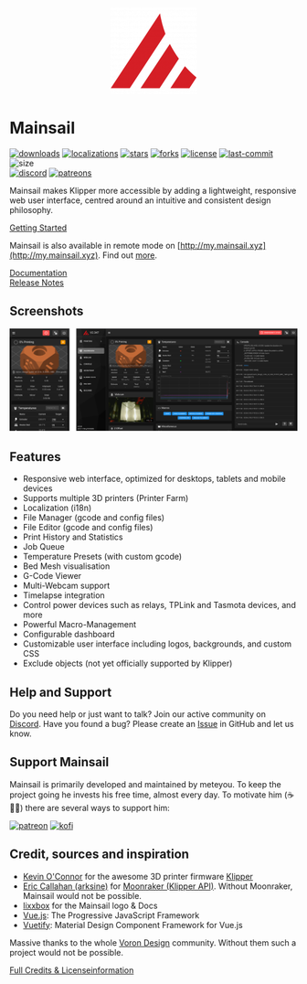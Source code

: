 <p align="center">
  <img src="docs/assets/img/logo.png" alt="Sublime's custom image"/>
</p>

# Mainsail
[![downloads](https://img.shields.io/github/downloads/mainsail-crew/mainsail/total?style=flat-square)](https://github.com/mainsail-crew/mainsail/releases) [![localizations](https://shields-staging.herokuapp.com/github/directory-file-count/mainsail-crew/mainsail/src%2Flocales?label=localizations&extension=json&type=file&style=flat-square)](https://docs.mainsail.xyz/development/localization) [![stars](https://img.shields.io/github/stars/meteyou/mainsail?style=flat-square)](https://github.com/mainsail-crew/mainsail/stargazers) [![forks](https://img.shields.io/github/forks/meteyou/mainsail?style=flat-square)](https://github.com/mainsail-crew/mainsail/network/members)
[![license](https://img.shields.io/github/license/meteyou/mainsail?style=flat-square)](https://github.com/mainsail-crew/mainsail/blob/develop/LICENSE) [![last-commit](https://img.shields.io/github/last-commit/meteyou/mainsail?style=flat-square)](https://github.com/mainsail-crew/mainsail/commits/) ![size](https://img.shields.io/github/repo-size/meteyou/mainsail?style=flat-square)  
[![discord](https://img.shields.io/discord/758059413700345988?color=%235865F2&label=discord&logo=discord&logoColor=white&style=flat-square)](https://discord.gg/skWTwTD) [![patreons](https://img.shields.io/endpoint.svg?url=https%3A%2F%2Fshieldsio-patreon.vercel.app%2Fapi%3Fusername%3Dmeteyou%26type%3Dpatrons&style=flat-square)](https://www.patreon.com/meteyou)

Mainsail makes Klipper more accessible by adding a lightweight, responsive web user interface, centred around an intuitive and consistent design philosophy.

[Getting Started](https://docs.mainsail.xyz/setup)

Mainsail is also available in remote mode on [http://my.mainsail.xyz](http://my.mainsail.xyz). Find out [more](https://docs.mainsail.xyz/setup#mymainsailxyz).

[Documentation](https://docs.mainsail.xyz)  
[Release Notes](https://github.com/mainsail-crew/mainsail/releases)

## Screenshots
![screenshot-dashboard](docs/assets/img/screenshot.png)

## Features 
- Responsive web interface, optimized for desktops, tablets and mobile devices
- Supports multiple 3D printers (Printer Farm)
- Localization (i18n)
- File Manager (gcode and config files)
- File Editor (gcode and config files)
- Print History and Statistics
- Job Queue
- Temperature Presets (with custom gcode)
- Bed Mesh visualisation
- G-Code Viewer
- Multi-Webcam support
- Timelapse integration
- Control power devices such as relays, TPLink and Tasmota devices, and more
- Powerful Macro-Management
- Configurable dashboard
- Customizable user interface including logos, backgrounds, and custom CSS
- Exclude objects (not yet officially supported by Klipper)

## Help and Support
Do you need help or just want to talk? Join our active community on [Discord](https://discord.gg/skWTwTD). 
Have you found a bug? Please create an [Issue](https://github.com/mainsail-crew/mainsail/issues) in GitHub and let us know.

## Support Mainsail
Mainsail is primarily developed and maintained by meteyou. To keep the project going he invests his free time, almost every day. To motivate him (☕🍺😜) there are several ways to support him:

[![patreon](https://img.shields.io/badge/patreon-participate-yellow.svg?style=flat-square)](https://www.patreon.com/meteyou) 
[![kofi](https://img.shields.io/badge/buy%20me%20a%20coffee-donate-yellow.svg?style=flat-square)](https://ko-fi.com/mainsail) 

## Credit, sources and inspiration
* [Kevin O'Connor](https://github.com/KevinOConnor) for the awesome 3D printer firmware [Klipper](https://github.com/KevinOConnor/klipper)
* [Eric Callahan (arksine)](https://github.com/Arksine) for [Moonraker (Klipper API)](https://github.com/Arksine/moonraker). Without Moonraker, Mainsail would not be possible.
* [lixxbox](https://github.com/lixxbox) for the Mainsail logo & Docs
* [Vue.js](https://vuejs.org/): The Progressive JavaScript Framework
* [Vuetify](https://vuetifyjs.com/): Material Design Component Framework for Vue.js

Massive thanks to the whole [Voron Design](http://vorondesign.com/) community. Without them such a project would not be possible.

[Full Credits & Licenseinformation](https://docs.mainsail.xyz/credits)
